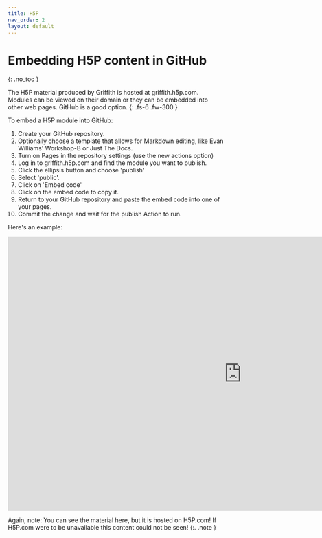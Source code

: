 ```yaml
---
title: H5P
nav_order: 2
layout: default
---
```


# Embedding H5P content in GitHub
{: .no_toc }

The H5P material produced by Griffith is hosted at griffith.h5p.com. Modules can be viewed on their domain or they can be embedded into other web pages. GitHub is a good option. 
{: .fs-6 .fw-300 }
<!-- You can style the preceding line using .fs for font size and .fw for font weight -->

To embed a H5P module into GitHub:

1. Create your GitHub repository. 
2. Optionally choose a template that allows for Markdown editing, like Evan Williams' Workshop-B or Just The Docs.
3. Turn on Pages in the repository settings (use the new actions option)
4. Log in to griffith.h5p.com and find the module you want to publish.
5. Click the ellipsis button and choose 'publish'
6. Select 'public'.
7. Click on 'Embed code'
8. Click on the embed code to copy it.
9. Return to your GitHub repository and paste the embed code into one of your pages.
10. Commit the change and wait for the publish Action to run.

Here's an example: 

<iframe src="https://griffith.h5p.com/content/1291436430555436329/embed" aria-label="Majicke Johnsohne" width="1088" height="637" frameborder="0" allowfullscreen="allowfullscreen" allow="autoplay *; geolocation *; microphone *; camera *; midi *; encrypted-media *"></iframe><script src="https://griffith.h5p.com/js/h5p-resizer.js" charset="UTF-8"></script>

Again, note: You can see the material here, but it is hosted on H5P.com! If H5P.com were to be unavailable this content could not be seen!
{:. .note }